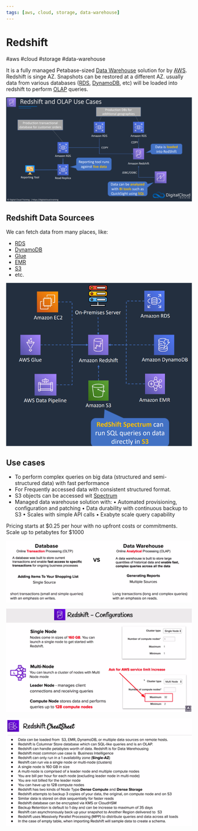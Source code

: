 ```yaml
---
tags: [aws, cloud, storage, data-warehouse]
---
```

# Redshift
#aws #cloud #storage #data-warehouse

It is a fully managed Petabase-sized [Data Warehouse](Software%20Engineering/Datastores/Big%20Data/Data%20Warehouse.md) solution for by [AWS](Cloud%20Computing/AWS/AWS.md). Redshift is singe AZ. Snapshots can be restored at a different AZ. usually data from various databases ([RDS](Cloud%20Computing/AWS/Databases/RDS.md), [DynamoDB](Cloud%20Computing/AWS/Databases/DynamoDB.md), etc) will be loaded into redshift to perform [OLAP](Software%20Engineering/Datastores/Big%20Data/OLAP.md) queries.

![](Attachments/Pasted%20image%2020230324223315.png)

## Redshift Data Sourcees
We can fetch data from many places, like:
- [RDS](Cloud%20Computing/AWS/Databases/RDS.md)
- [DynamoDB](Cloud%20Computing/AWS/Databases/DynamoDB.md)
- [Glue](Cloud%20Computing/AWS/Databases/Glue.md)
- [EMR](Cloud%20Computing/AWS/Databases/EMR.md)
- [S3](Cloud%20Computing/AWS/Storage/S3.md)
- etc.

![](Attachments/Pasted%20image%2020230324223618.png)

## Use cases
- To perform complex queries on big data (structured and semi-structured data) with fast performance
- For Frequently accessed data with consistent structured format.
- S3 objects can be accessed wit [Spectrum](Spectrum)
- Managed data warehouse solution with:
	• Automated provisioning, configuration and patching
	• Data durability with continuous backup to S3
	• Scales with simple API calls
	• Exabyte scale query capability




Pricing starts at $0.25 per hour with no upfront costs or commitments.
Scale up to petabytes for $1000 


![Pasted image 20220724012000](Attachments/Pasted%20image%2020220724012000.png)


![Pasted image 20220724012758](Attachments/Pasted%20image%2020220724012758.png)

![Pasted image 20220724013125](Attachments/Pasted%20image%2020220724013125.png)